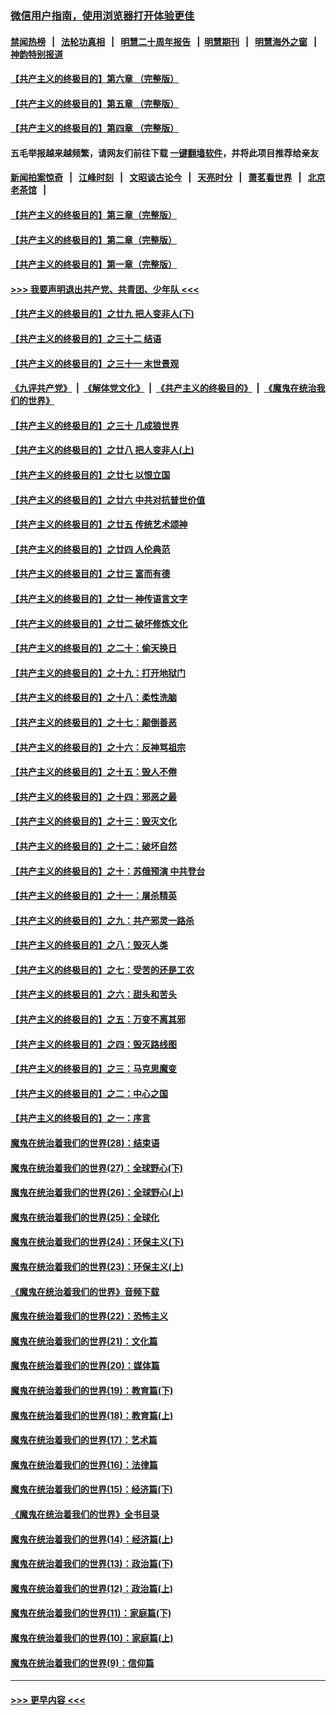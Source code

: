 ### [微信用户指南，使用浏览器打开体验更佳](https://github.com/gfw-breaker/banned-news1/blob/master/indexes/wechat-guide.md?t=0)
#### [禁闻热榜](热点新闻.md?t=0)  &nbsp;&nbsp;|&nbsp;&nbsp; [法轮功真相](https://github.com/gfw-breaker/truth/blob/master/README.md?t=0) &nbsp;&nbsp;|&nbsp;&nbsp; [明慧二十周年报告](https://github.com/gfw-breaker/mh-reports/blob/master/README.md?t=0) &nbsp;&nbsp;|&nbsp;&nbsp;[明慧期刊](https://github.com/gfw-breaker/mh-qikan) &nbsp;&nbsp;|&nbsp;&nbsp; [明慧海外之窗](https://github.com/gfw-breaker/mh-news/blob/master/README.md?t=0) &nbsp;&nbsp;|&nbsp;&nbsp; [神韵特别报道](https://github.com/gfw-breaker/mh-news/blob/master/shenyun.md?t=0)
#### [【共产主义的终极目的】第六章 （完整版）](../pages/nsc422/n11428913.md?t=02050722) 
#### [【共产主义的终极目的】第五章 （完整版）](../pages/nsc422/n11428912.md?t=02050722) 
#### [【共产主义的终极目的】第四章 （完整版）](../pages/nsc422/n11428907.md?t=02050722) 
#### 五毛举报越来越频繁，请网友们前往下载 [一键翻墙软件](https://github.com/gfw-breaker/ssr-accounts)，并将此项目推荐给亲友
#### [新闻拍案惊奇](https://github.com/gfw-breaker/banned-news1/blob/master/pages/link4.md) &nbsp;&nbsp;|&nbsp;&nbsp; [江峰时刻](https://github.com/gfw-breaker/banned-news1/blob/master/pages/link4.md) &nbsp;&nbsp;|&nbsp;&nbsp; [文昭谈古论今](https://github.com/gfw-breaker/banned-news1/blob/master/pages/link4.md) &nbsp;&nbsp;|&nbsp;&nbsp; [天亮时分](https://github.com/gfw-breaker/banned-news1/blob/master/pages/link4.md) &nbsp;&nbsp;|&nbsp;&nbsp; [萧茗看世界](https://github.com/gfw-breaker/banned-news1/blob/master/pages/link4.md) &nbsp;&nbsp;|&nbsp;&nbsp; [北京老茶馆](https://github.com/gfw-breaker/banned-news1/blob/master/pages/link4.md) &nbsp;&nbsp;|&nbsp;&nbsp; 
#### [【共产主义的终极目的】第三章（完整版）](../pages/nsc422/n11428848.md?t=02050722) 
#### [【共产主义的终极目的】第二章（完整版）](../pages/nsc422/n11428831.md?t=02050722) 
#### [【共产主义的终极目的】第一章（完整版）](../pages/nsc422/n11417651.md?t=02050722) 
#### [>>> 我要声明退出共产党、共青团、少年队 <<<](https://github.com/begood0513/goodnews/blob/master/quit/letter.md) 
#### [【共产主义的终极目的】之廿九 把人变非人(下)](../pages/nsc422/n11344140.md?t=02050722) 
#### [【共产主义的终极目的】之三十二 结语](../pages/nsc422/n11360535.md?t=02050722) 
#### [【共产主义的终极目的】之三十一 末世景观](../pages/nsc422/n11351129.md?t=02050722) 
#### [《九评共产党》](https://github.com/begood0513/9ping.md/blob/master/README.md) &nbsp;|&nbsp; [《解体党文化》](../../../../jtdwh.md/blob/master/README.md)  &nbsp;|&nbsp; [《共产主义的终极目的》](../../../../gczydzjmd.md/blob/master/README.md) &nbsp;|&nbsp; [《魔鬼在统治我们的世界》](../../../../mgztzwmdsj.md/blob/master/README.md) 
#### [【共产主义的终极目的】之三十 几成狼世界](../pages/nsc422/n11348280.md?t=02050722) 
#### [【共产主义的终极目的】之廿八 把人变非人(上)](../pages/nsc422/n11340492.md?t=02050722) 
#### [【共产主义的终极目的】之廿七 以恨立国](../pages/nsc422/n11336944.md?t=02050722) 
#### [【共产主义的终极目的】之廿六 中共对抗普世价值](../pages/nsc422/n11324785.md?t=02050722) 
#### [【共产主义的终极目的】之廿五 传统艺术颂神](../pages/nsc422/n11296396.md?t=02050722) 
#### [【共产主义的终极目的】之廿四 人伦典范](../pages/nsc422/n11296397.md?t=02050722) 
#### [【共产主义的终极目的】之廿三 富而有德](../pages/nsc422/n11283598.md?t=02050722) 
#### [【共产主义的终极目的】之廿一 神传语言文字](../pages/nsc422/n11263265.md?t=02050722) 
#### [【共产主义的终极目的】之廿二 破坏修炼文化](../pages/nsc422/n11245728.md?t=02050722) 
#### [【共产主义的终极目的】之二十：偷天换日](../pages/nsc422/n11238846.md?t=02050722) 
#### [【共产主义的终极目的】之十九：打开地狱门](../pages/nsc422/n11206376.md?t=02050722) 
#### [【共产主义的终极目的】之十八：柔性洗脑](../pages/nsc422/n11199994.md?t=02050722) 
#### [【共产主义的终极目的】之十七：颠倒善恶](../pages/nsc422/n11179782.md?t=02050722) 
#### [【共产主义的终极目的】之十六：反神骂祖宗](../pages/nsc422/n11166798.md?t=02050722) 
#### [【共产主义的终极目的】之十五：毁人不倦](../pages/nsc422/n11166792.md?t=02050722) 
#### [【共产主义的终极目的】之十四：邪恶之最](../pages/nsc422/n11150249.md?t=02050722) 
#### [【共产主义的终极目的】之十三：毁灭文化](../pages/nsc422/n11135227.md?t=02050722) 
#### [【共产主义的终极目的】之十二：破坏自然](../pages/nsc422/n11135214.md?t=02050722) 
#### [【共产主义的终极目的】之十：苏俄预演 中共登台](../pages/nsc422/n11118424.md?t=02050722) 
#### [【共产主义的终极目的】之十一：屠杀精英](../pages/nsc422/n11118442.md?t=02050722) 
#### [【共产主义的终极目的】之九：共产邪灵一路杀](../pages/nsc422/n11114139.md?t=02050722) 
#### [【共产主义的终极目的】之八：毁灭人类](../pages/nsc422/n11108503.md?t=02050722) 
#### [【共产主义的终极目的】之七：受苦的还是工农](../pages/nsc422/n11101809.md?t=02050722) 
#### [【共产主义的终极目的】之六：甜头和苦头](../pages/nsc422/n11096971.md?t=02050722) 
#### [【共产主义的终极目的】之五：万变不离其邪](../pages/nsc422/n11091285.md?t=02050722) 
#### [【共产主义的终极目的】之四：毁灭路线图](../pages/nsc422/n11086284.md?t=02050722) 
#### [【共产主义的终极目的】之三：马克思魔变](../pages/nsc422/n11061941.md?t=02050722) 
#### [【共产主义的终极目的】之二：中心之国](../pages/nsc422/n11047728.md?t=02050722) 
#### [【共产主义的终极目的】之一：序言](../pages/nsc422/n11086077.md?t=02050722) 
#### [魔鬼在统治着我们的世界(28)：结束语](../pages/nsc422/n10936246.md?t=02050722) 
#### [魔鬼在统治着我们的世界(27)：全球野心(下)](../pages/nsc422/n10928319.md?t=02050722) 
#### [魔鬼在统治着我们的世界(26)：全球野心(上)](../pages/nsc422/n10900318.md?t=02050722) 
#### [魔鬼在统治着我们的世界(25)：全球化](../pages/nsc422/n10788205.md?t=02050722) 
#### [魔鬼在统治着我们的世界(24)：环保主义(下)](../pages/nsc422/n10695307.md?t=02050722) 
#### [魔鬼在统治着我们的世界(23)：环保主义(上)](../pages/nsc422/n10688613.md?t=02050722) 
#### [《魔鬼在统治着我们的世界》音频下载](../pages/nsc422/n10635553.md?t=02050722) 
#### [魔鬼在统治着我们的世界(22)：恐怖主义](../pages/nsc422/n10614727.md?t=02050722) 
#### [魔鬼在统治着我们的世界(21)：文化篇](../pages/nsc422/n10597706.md?t=02050722) 
#### [魔鬼在统治着我们的世界(20)：媒体篇](../pages/nsc422/n10586579.md?t=02050722) 
#### [魔鬼在统治着我们的世界(19)：教育篇(下)](../pages/nsc422/n10564808.md?t=02050722) 
#### [魔鬼在统治着我们的世界(18)：教育篇(上)](../pages/nsc422/n10526970.md?t=02050722) 
#### [魔鬼在统治着我们的世界(17)：艺术篇](../pages/nsc422/n10499093.md?t=02050722) 
#### [魔鬼在统治着我们的世界(16)：法律篇](../pages/nsc422/n10485969.md?t=02050722) 
#### [魔鬼在统治着我们的世界(15)：经济篇(下)](../pages/nsc422/n10469975.md?t=02050722) 
#### [《魔鬼在统治着我们的世界》全书目录](../pages/nsc422/n10464261.md?t=02050722) 
#### [魔鬼在统治着我们的世界(14)：经济篇(上)](../pages/nsc422/n10457370.md?t=02050722) 
#### [魔鬼在统治着我们的世界(13)：政治篇(下)](../pages/nsc422/n10448270.md?t=02050722) 
#### [魔鬼在统治着我们的世界(12)：政治篇(上)](../pages/nsc422/n10444576.md?t=02050722) 
#### [魔鬼在统治着我们的世界(11)：家庭篇(下)](../pages/nsc422/n10440961.md?t=02050722) 
#### [魔鬼在统治着我们的世界(10)：家庭篇(上)](../pages/nsc422/n10435448.md?t=02050722) 
#### [魔鬼在统治着我们的世界(9)：信仰篇](../pages/nsc422/n10432159.md?t=02050722) 

----
#### [ >>> 更早内容 <<< ](../indexes/nsc422-earlier.md)
